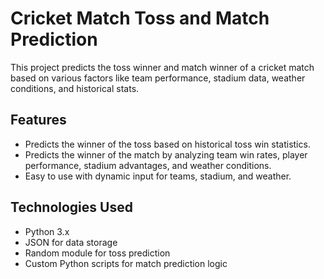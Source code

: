 # Cricket Match Toss and Match Prediction

This project predicts the toss winner and match winner of a cricket match based on various factors like team performance, stadium data, weather conditions, and historical stats.

## Features
- Predicts the winner of the toss based on historical toss win statistics.
- Predicts the winner of the match by analyzing team win rates, player performance, stadium advantages, and weather conditions.
- Easy to use with dynamic input for teams, stadium, and weather.

## Technologies Used
- Python 3.x
- JSON for data storage
- Random module for toss prediction
- Custom Python scripts for match prediction logic

